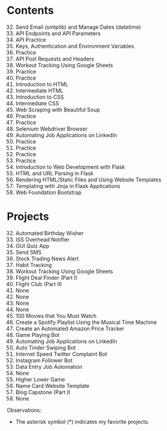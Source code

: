 # Contents

32. Send Email (smtplib) and Manage Dates (datetime)
33. API Endpoints and API Parameters
34. API Practice
35. Keys, Authentication and Environment Variables
36. Practice
37. API Post Requests and Headers
38. Workout Tracking Using Google Sheets
39. Practice
40. Practice
41. Introduction to HTML
42. Intermediate HTML
43. Introduction to CSS
44. Intermediate CSS
45. Web Scraping with Beautiful Soup
46. Practice
47. Practice
48. Selenium Webdriver Browser
49. Automating Job Applications on LinkedIn
50. Practice
51. Practice
52. Practice
53. Practice
54. Introduction to Web Development with Flask
55. HTML and URL Parsing in Flask
56. Rendering HTML/Static Files and Using Website Templates
57. Templating with Jinja in Flask Applications
58. Web Foundation Bootstrap

# Projects

32. Automated Birthday Wisher
33. ISS Overhead Notifier
34. GUI Quiz App
35. Send SMS
36. Stock Trading News Alert
37. Habit Tracking
38. Workout Tracking Using Google Sheets
39. Flight Deal Finder (Part I)
40. Flight Club (Part II)
41. None
42. None
43. None
44. None
45. 100 Movies that You Must Watch
46. Create a Spotify Playlist Using the Musical Time Machine
47. Create an Automated Amazon Price Tracker
48. Game Playing Bot
49. Automating Job Applications on LinkedIn
50. Auto Tinder Swiping Bot
51. Internet Speed Twitter Complaint Bot
52. Instagram Follower Bot
53. Data Entry Job Automation
54. None
55. Higher Lower Game
56. Name Card Website Template
57. Blog Capstone (Part I)
58. None

Observations:

- The asterisk symbol (\*) indicates my favorite projects.
